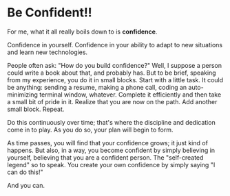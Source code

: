 # Be Confident!!

For me, what it all really boils down to is **confidence**. 

Confidence in yourself. Confidence in your ability to adapt to new situations and learn new technologies. 

People often ask: "How do you build confidence?" Well, I suppose a person could write a book about that, and probably has. But to be brief, speaking from my experience, you do it in small blocks. Start with a little task. It could be anything: sending a resume, making a phone call, coding an auto-minimizing terminal window, whatever. Complete it efficiently and then take a small bit of pride in it. Realize that you are now on the path. Add another small block. Repeat. 

Do this continuously over time; that's where the discipline and dedication come in to play. As you do so, your plan will begin to form. 

 As time passes, you will find that your confidence grows; it just kind of happens. But also, in a way, you become confident by simply believing in yourself, believing that you are a confident person. The "self-created legend" so to speak. You create your own confidence by simply saying "I can do this!" 

 And you can.